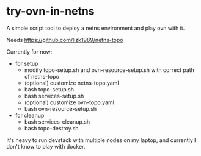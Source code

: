 # try-ovn-in-netns
A simple script tool to deploy a netns environment and play ovn with it.

Needs https://github.com/lizk1989/netns-topo

Currently for now:

  - for setup
    - modify topo-setup.sh and ovn-resource-setup.sh with correct path of
      netns-topo
    - (optional) customize netns-topo.yaml
    - bash topo-setup.sh 
    - bash services-setup.sh 
    - (optional) customize ovn-topo.yaml
    - bash ovn-resource-setup.sh
  - for cleanup
    - bash services-cleanup.sh
    - bash topo-destroy.sh

It's heavy to run devstack with multiple nodes on my laptop, and currently I
don't know to play with docker.
